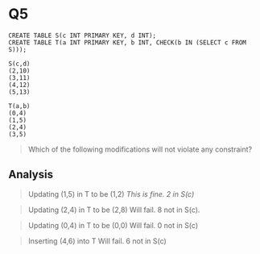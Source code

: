 Q5
=

```
CREATE TABLE S(c INT PRIMARY KEY, d INT);
CREATE TABLE T(a INT PRIMARY KEY, b INT, CHECK(b IN (SELECT c FROM S)));

S(c,d)
(2,10)
(3,11)
(4,12)
(5,13)

T(a,b)
(0,4)
(1,5)
(2,4)
(3,5)
```

> Which of the following modifications will not violate any constraint?

Analysis
-

> Updating (1,5) in T to be (1,2)
_This is fine. 2 in S(c)_

> Updating (2,4) in T to be (2,8)
Will fail. 8 not in S(c).

> Updating (0,4) in T to be (0,0)
Will fail. 0 not in S(c)

> Inserting (4,6) into T
Will fail. 6 not in S(c)

